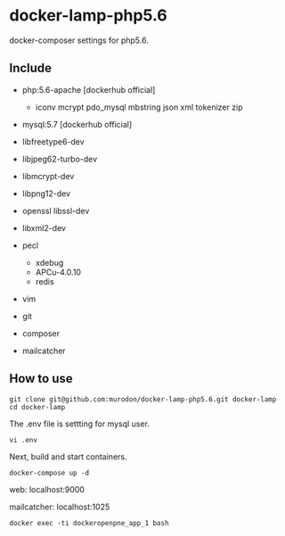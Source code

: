 # docker-lamp-php5.6
docker-composer settings for php5.6.

## Include
- php:5.6-apache [dockerhub official]
    - iconv mcrypt pdo_mysql mbstring json xml tokenizer zip
- mysql:5.7 [dockerhub official]
- libfreetype6-dev
- libjpeg62-turbo-dev
- libmcrypt-dev
- libpng12-dev
- openssl libssl-dev
- libxml2-dev
- pecl
	- xdebug
	- APCu-4.0.10
	- redis

- vim
- git
- composer

- mailcatcher

## How to use

```
git clone git@github.com:murodon/docker-lamp-php5.6.git docker-lamp
cd docker-lamp
```
The .env file is settting for mysql user. 

`vi .env`

Next, build and start containers.

```
docker-compose up -d
```

web:
localhost:9000

mailcatcher:
localhost:1025

```
docker exec -ti dockeropenpne_app_1 bash
```
